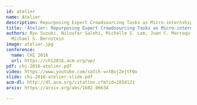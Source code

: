 ```yaml
---
id: atelier
name: Atelier
description: Repurposing Expert Crowdsourcing Tasks as Micro-internships
title: 'Atelier: Repurposing Expert Crowdsourcing Tasks as Micro-internships'
authors: Ryo Suzuki, Niloufar Salehi, Michelle S. Lam, Juan C. Marroquin, and
  Michael S. Bernstein
image: atelier.jpg
conference:
  name: CHI 2016
  url: https://chi2016.acm.org/wp/
pdf: chi-2016-atelier.pdf
video: https://www.youtube.com/satch-v=tBojZejtFQo
slide: chi-2016-atelier-slide.pdf
acm-dl: http://dl.acm.org/citation.cfm?id=2858121
arxiv: https://arxiv.org/abs/1602.06634

---
```

